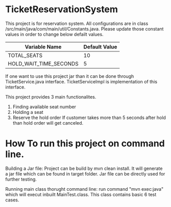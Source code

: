 # TicketReservationSystem

This project is for reservation system. All configurations are in class /src/main/java/com/main/util/Constants.java.
Please update those constant values in order to change below defailt values.

| Variable Name            | Default Value |
|--------------------------|---------------|
| TOTAL_SEATS              | 10            |
| HOLD_WAIT_TIME_SECONDS   | 5             |

If one want to use this project jar than it can be done through TicketService.java interface. TicketServiceImpl is implementation of this interface.

This project provides 3 main functionalites.
  1) Finding available seat number
  2) Holding a seat
  3) Reserve the hold order
If customer takes more than 5 seconds after hold than hold order will get canceled.  

# How To run this project on command line.

Building a Jar file:
Project can be build by mvn clean install. It will generate a jar file which can be found in target folder. Jar file can be directly used for further testing.

Running main class thorught command line:
run command "mvn exec:java" which will execut inbuilt MainTest.class. This class contains basic 6 test cases.




